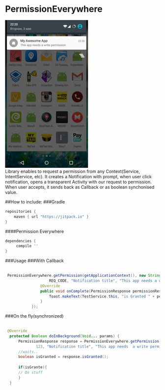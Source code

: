 PermissionEverywhere
=============
<img src='art/screenshot.png' width='270' height='480' />
<br>
Library enables to request a permission from any Context(Service, IntentService, etc). 
It creates a Notification with prompt, when user click notification,
opens a transparent Activity with our request to permission. 
When user accepts, it sends back as Callback or as boolean synchonised value.


##How to include:
###Gradle
```gradle
repositories {
    maven { url "https://jitpack.io" }
}
```

####Permission Everywhere
```gradle
dependencies {
     compile ''
}
```


###Usage
###With Callback
```java

 PermissionEverywhere.getPermission(getApplicationContext(), new String[]{Manifest.permission.WRITE_EXTERNAL_STORAGE},
                    REQ_CODE, "Notification title", "This app needs a write permission", R.mipmap.ic_launcher).enqueue(new PermissionResultCallback() {
                @Override
                public void onComplete(PermissionResponse permissionResponse) {
                    Toast.makeText(TestService.this, "is Granted " + permissionResponse.isGranted(), Toast.LENGTH_SHORT).show();
                }
            });

```

###On the fly(synchronized)
```java

 @Override
  protected Boolean doInBackground(Void... params) {
      PermissionResponse response = PermissionEverywhere.getPermission(getApplicationContext(), new String[]{Manifest.permission.WRITE_EXTERNAL_STORAGE},
              123, "Notification title", "This app needs  a write permission", R.mipmap.ic_launcher).call();
      //waits..
      boolean isGranted = response.isGranted();

      if(isGrante){
      // Do stuff
      }
  }

```
